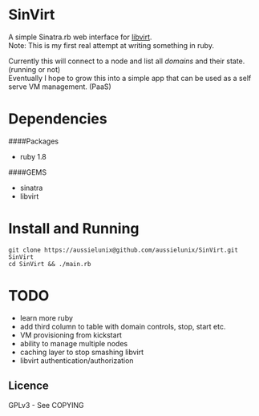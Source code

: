 # SinVirt

A simple Sinatra.rb web interface for [libvirt](http://libvirt.org/).  
Note: This is my first real attempt at writing something in ruby.

Currently this will connect to a node and list all _domains_ and their state. (running or not)  
Eventually I hope to grow this into a simple app that can be used as a self serve VM management. (PaaS) 

# Dependencies

####Packages
* ruby 1.8

####GEMS
* sinatra
* libvirt

# Install and Running

    git clone https://aussielunix@github.com/aussielunix/SinVirt.git SinVirt
    cd SinVirt && ./main.rb

# TODO

* learn more ruby
* add third column to table with domain controls, stop, start etc.
* VM provisioning from kickstart
* ability to manage multiple nodes
* caching layer to stop smashing libvirt
* libvirt authentication/authorization

Licence
-------

GPLv3 - See COPYING
